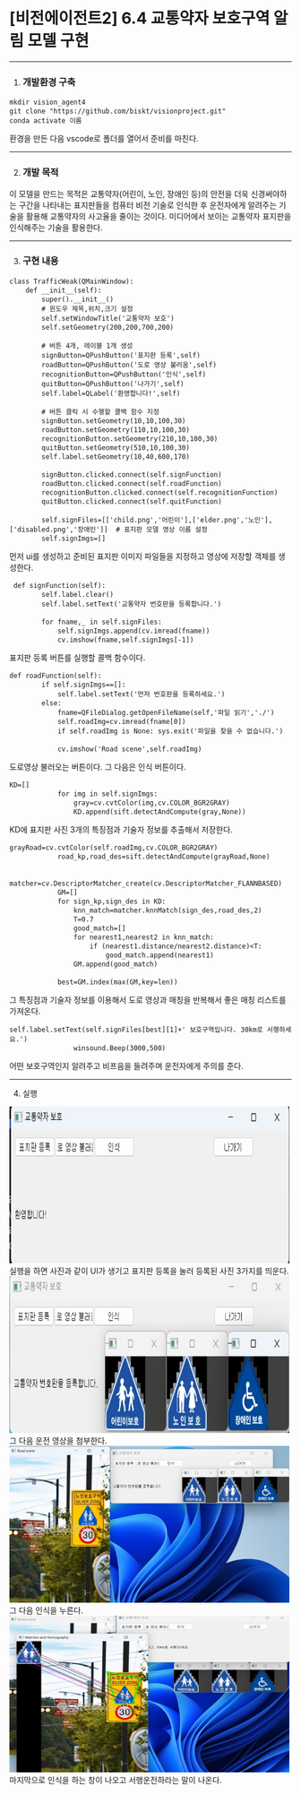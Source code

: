 # [비전에이전트2] 6.4 교통약자 보호구역 알림 모델 구현
-----------
1. ### 개발환경 구축

```
mkdir vision_agent4
git clone "https://github.com/biskt/visionproject.git"
conda activate 이름
```
환경을 만든 다음 vscode로 폴더를 열어서 준비를 마친다.

--------

2. ### 개발 목적
이 모델을 만드는 목적은 교통약자(어린이, 노인, 장애인 등)의 안전을 더욱 신경써야하는 구간을 나타내는 표지판들을 컴퓨터 비전 기술로 인식한 후 운전자에게 알려주는 기술을 활용해 교통약자의 사고율을 줄이는 것이다. 미디어에서 보이는 교통약자 표지판을 인식해주는 기술을 활용한다.

---------

3. ### 구현 내용
```
class TrafficWeak(QMainWindow):
    def __init__(self):
        super().__init__()
        # 윈도우 제목,위치,크기 설정
        self.setWindowTitle('교통약자 보호')
        self.setGeometry(200,200,700,200)
       
        # 버튼 4개, 레이블 1개 생성 
        signButton=QPushButton('표지판 등록',self)
        roadButton=QPushButton('도로 영상 불러옴',self)
        recognitionButton=QPushButton('인식',self)
        quitButton=QPushButton('나가기',self)
        self.label=QLabel('환영합니다!',self)
        
        # 버튼 클릭 시 수행할 콜백 함수 지정
        signButton.setGeometry(10,10,100,30)
        roadButton.setGeometry(110,10,100,30)
        recognitionButton.setGeometry(210,10,100,30)
        quitButton.setGeometry(510,10,100,30)
        self.label.setGeometry(10,40,600,170)
        
        signButton.clicked.connect(self.signFunction)
        roadButton.clicked.connect(self.roadFunction) 
        recognitionButton.clicked.connect(self.recognitionFunction)        
        quitButton.clicked.connect(self.quitFunction)

        self.signFiles=[['child.png','어린이'],['elder.png','노인'],['disabled.png','장애인']]	# 표지판 모델 영상 이름 설정
        self.signImgs=[]
```
먼저 ui를 생성하고 준비된 표지판 이미지 파일들을 지정하고 영상에 저장할 객체를 생성한다.

```
 def signFunction(self):
        self.label.clear()
        self.label.setText('교통약자 번호판을 등록합니다.')
        
        for fname,_ in self.signFiles:
            self.signImgs.append(cv.imread(fname))
            cv.imshow(fname,self.signImgs[-1])
```
표지판 등록 버튼를 실행할 콜백 함수이다.
```
def roadFunction(self):
        if self.signImgs==[]:
            self.label.setText('먼저 번호판을 등록하세요.')
        else:
            fname=QFileDialog.getOpenFileName(self,'파일 읽기','./')
            self.roadImg=cv.imread(fname[0])
            if self.roadImg is None: sys.exit('파일을 찾을 수 없습니다.')  
    
            cv.imshow('Road scene',self.roadImg)
```
도로영상 불러오는 버튼이다. 그 다음은 인식 버튼이다.
```
KD=[]
            for img in self.signImgs: 
                gray=cv.cvtColor(img,cv.COLOR_BGR2GRAY)
                KD.append(sift.detectAndCompute(gray,None))
```
KD에 표지판 사진 3개의 특징점과 기술자 정보를 추출해서 저장한다.
```
grayRoad=cv.cvtColor(self.roadImg,cv.COLOR_BGR2GRAY)
            road_kp,road_des=sift.detectAndCompute(grayRoad,None)
            
            matcher=cv.DescriptorMatcher_create(cv.DescriptorMatcher_FLANNBASED)
            GM=[]
            for sign_kp,sign_des in KD:
                knn_match=matcher.knnMatch(sign_des,road_des,2)
                T=0.7
                good_match=[]
                for nearest1,nearest2 in knn_match:
                    if (nearest1.distance/nearest2.distance)<T:
                        good_match.append(nearest1)
                GM.append(good_match)
            
            best=GM.index(max(GM,key=len))
```
그 특징점과 기술자 정보를 이용해서 도로 영상과 매칭을 반복해서 좋은 매칭 리스트를 가져온다.
```
self.label.setText(self.signFiles[best][1]+' 보호구역입니다. 30km로 서행하세요.')
                winsound.Beep(3000,500)
```
어떤 보호구역인지 알려주고 비프음을 들려주며 운전자에게 주의를 준다.

---------

4. 실행
<img src = "play1.png" width="500" height="280">
실행을 하면 사진과 같이 UI가 생기고 표지판 등록을 눌러 등록된 사진 3가지를 띄운다.
<img src = "play2.png" width="500" height="280">
그 다음 운전 영상을 첨부한다.
<img src = "play3.png" width="500" height="280">
그 다음 인식을 누른다.
<img src = "play4.png" width="500" height="280">
마지막으로 인식을 하는 창이 나오고 서행운전하라는 말이 나온다.